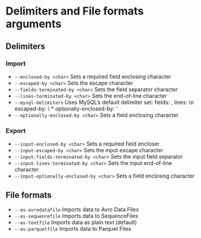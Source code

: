 # Delimiters and File formats arguments

## Delimiters

### Import

* `--enclosed-by <char>` Sets a required field enclosing character
* `--escaped-by <char>` Sets the escape character
* `--fields-terminated-by <char>` Sets the field separator character
* `--lines-terminated-by <char>` Sets the end-of-line character
* `--mysql-delimiters` Uses MySQL’s default delimiter set: fields: , lines: \n escaped-by: \ * optionally-enclosed-by: '
* `--optionally-enclosed-by <char>` Sets a field enclosing character

### Export

* `--input-enclosed-by <char>` Sets a required field encloser
* `--input-escaped-by <char>` Sets the input escape character
* `--input-fields-terminated-by <char>` Sets the input field separator
* `--input-lines-terminated-by <char>` Sets the input end-of-line character
* `--input-optionally-enclosed-by <char>` Sets a field enclosing character

## File formats

* `--as-avrodatafile` Imports data to Avro Data Files
* `--as-sequencefile` Imports data to SequenceFiles
* `--as-textfile` Imports data as plain text (default)
* `--as-parquetfile` Imports data to Parquet Files